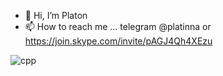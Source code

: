 - 👋 Hi, I’m Platon
- 📫 How to reach me ... telegram @platinna or https://join.skype.com/invite/pAGJ4Qh4XEzu

<!---
PlatInna/PlatInna is a ✨ special ✨ repository because its `README.md` (this file) appears on your GitHub profile.
You can click the Preview link to take a look at your changes.
--->

![cpp](https://www.coursera.org/api/certificate.v1/pdf/HT6LPG43WN67)
